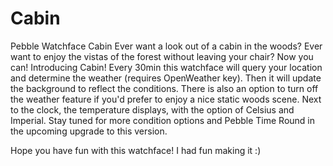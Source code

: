 # Cabin
Pebble Watchface Cabin
Ever want a look out of a cabin in the woods? Ever want to enjoy the vistas of the forest without leaving your chair? Now you can! Introducing Cabin!
Every 30min this watchface will query your location and determine the weather (requires OpenWeather key). Then it will update the background to reflect the conditions. There is also an option to turn off the weather feature if you'd prefer to enjoy a nice static woods scene.
Next to the clock, the temperature displays, with the option of Celsius and Imperial.
Stay tuned for more condition options and Pebble Time Round in the upcoming upgrade to this version.

Hope you have fun with this watchface! I had fun making it :)
